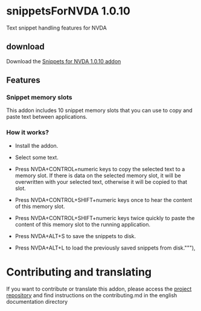 # snippetsForNVDA 1.0.10
Text snippet handling features for NVDA

## download

Download the [Snippets for NVDA 1.0.10 addon](https://github.com/thgcode/snippetsForNVDA/releases/download/1.0.10/snippetsForNVDA-1.0.10.nvda-addon)

## Features

### Snippet memory slots

This addon includes 10 snippet memory slots that you can use to copy and
paste text between applications.

### How it works?

* Install the addon.

* Select some text.

* Press NVDA+CONTROL+numeric keys to copy the selected text to a memory slot.
    If there is data on the selected memory slot, it will be overwritten with
your selected text, otherwise it will be copied to that slot.

* Press NVDA+CONTROL+SHIFT+numeric keys once  to hear the content of this memory slot.

* Press NVDA+CONTROL+SHIFT+numeric keys twice quickly to paste the content of this memory slot to the running application.

* Press NVDA+ALT+S to save the snippets to disk.

* Press NVDA+ALT+L to load the previously saved snippets from disk."""),

# Contributing and translating

If you want to contribute or translate this addon, please access the [project repository](https://github.com/thgcode/snippetsForNVDA) and find instructions on the contributing.md in the english documentation directory
